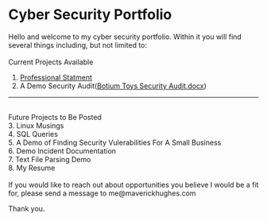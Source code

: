 # Cyber Security Portfolio


Hello and welcome to my cyber security portfolio.  Within it you will find several things including, but not limited to:</br>
</br>
Current Projects Available </br>
1. [Professional Statment](https://github.com/MaverickHughes/Portfolio/blob/main/Professional-Statement)</br>
2. A Demo Security Audit([Botium Toys Security Audit.docx](https://github.com/MaverickHughes/Portfolio/blob/fd378bd35a3b1cfde3eb6a2fe9f07aa2d665ea2c/Botium%20Toys%20Security%20Audit.docx))</br>
<hr></br>
Future Projects to Be Posted </br>
3. Linux Musings</br>
4. SQL Queries</br>
5. A Demo of Finding Security Vulerabilities For A Small Business</br>
6. Demo Incident Documentation</br>
7. Text File Parsing Demo</br>
8. My Resume</br>
</br>
If you would like to reach out about opportunities you believe I would be a fit for, please send a message to me@maverickhughes.com</br>

Thank you.
